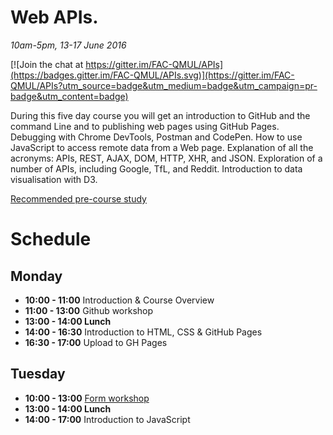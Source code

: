 # Web APIs.

*10am-5pm, 13-17 June 2016*

[![Join the chat at https://gitter.im/FAC-QMUL/APIs](https://badges.gitter.im/FAC-QMUL/APIs.svg)](https://gitter.im/FAC-QMUL/APIs?utm_source=badge&utm_medium=badge&utm_campaign=pr-badge&utm_content=badge)

During this five day course you will get an introduction to GitHub and the command Line and to publishing web pages using GitHub Pages. Debugging with Chrome DevTools, Postman and CodePen. How to use JavaScript to access remote data from a Web page. Explanation of all the acronyms: APIs, REST, AJAX, DOM, HTTP, XHR, and JSON. Exploration of a number of APIs, including Google, TfL, and Reddit. Introduction to data visualisation with D3.

[Recommended pre-course study](https://github.com/foundersandcoders/courses/blob/master/qmul.md)

# Schedule  
## Monday  
- **10:00 - 11:00** Introduction & Course Overview  
- **11:00 - 13:00** Github workshop  
- **13:00 - 14:00 Lunch**  
- **14:00 - 16:30** Introduction to HTML, CSS & GitHub Pages  
- **16:30 - 17:00** Upload to GH Pages  
  
## Tuesday  
- **10:00 - 13:00** [Form workshop](https://github.com/FAC-QMUL/APIs/tree/master/GitHub-workshop) 
- **13:00 - 14:00 Lunch**  
- **14:00 - 17:00** Introduction to JavaScript  
